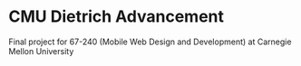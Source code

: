 # CMU Dietrich Advancement
Final project for 67-240 (Mobile Web Design and Development) at Carnegie Mellon University
